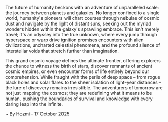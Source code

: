 
The future of humanity beckons with an adventure of unparalleled scale: the journey between planets and galaxies. No longer confined to a single world, humanity's pioneers will chart courses through nebulae of cosmic dust and navigate by the light of distant suns, seeking out the myriad wonders hidden within the galaxy's sprawling embrace. This isn't merely travel; it's an odyssey into the true unknown, where every jump through hyperspace or warp drive ignition promises encounters with alien civilizations, uncharted celestial phenomena, and the profound silence of interstellar voids that stretch further than imagination.

This grand cosmic voyage defines the ultimate frontier, offering explorers the chance to witness the birth of stars, discover remnants of ancient cosmic empires, or even encounter forms of life entirely beyond our comprehension. While fraught with the perils of deep space – from rogue black holes and solar flares to the sheer isolation of light-year distances – the lure of discovery remains irresistible. The adventurers of tomorrow are not just mapping the cosmos; they are redefining what it means to be human, pushing the boundaries of survival and knowledge with every daring leap into the infinite.

~ By Hozmi - 17 October 2025
